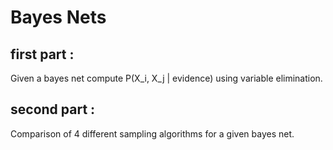 # Bayes Nets

## first part :
Given a bayes net compute P(X_i, X_j | evidence) using variable elimination.


## second part :
Comparison of 4 different sampling algorithms for a given bayes net.

